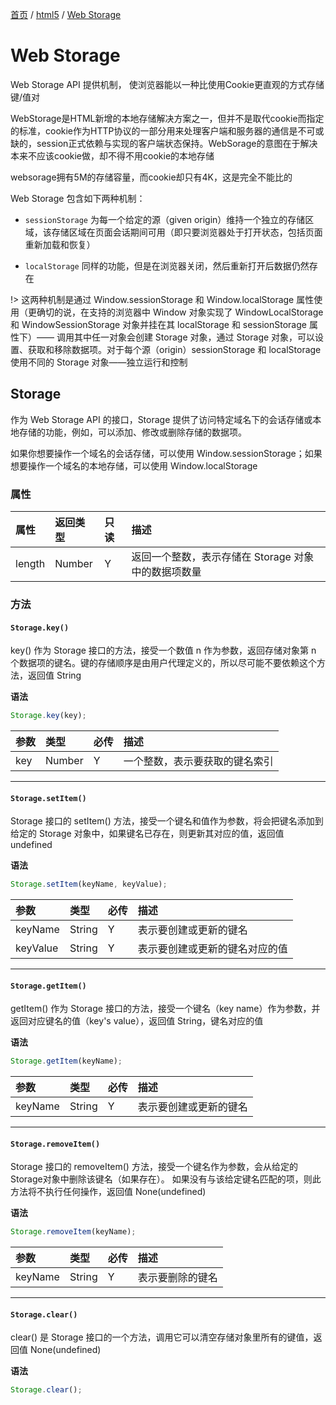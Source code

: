[首页](/) / [html5](/html5/) / [Web Storage](/html5/web-storage)

# Web Storage

Web Storage API 提供机制， 使浏览器能以一种比使用Cookie更直观的方式存储键/值对

WebStorage是HTML新增的本地存储解决方案之一，但并不是取代cookie而指定的标准，cookie作为HTTP协议的一部分用来处理客户端和服务器的通信是不可或缺的，session正式依赖与实现的客户端状态保持。WebSorage的意图在于解决本来不应该cookie做，却不得不用cookie的本地存储

websorage拥有5M的存储容量，而cookie却只有4K，这是完全不能比的

Web Storage 包含如下两种机制：

- `sessionStorage` 为每一个给定的源（given origin）维持一个独立的存储区域，该存储区域在页面会话期间可用（即只要浏览器处于打开状态，包括页面重新加载和恢复）

- `localStorage` 同样的功能，但是在浏览器关闭，然后重新打开后数据仍然存在

!> 这两种机制是通过 Window.sessionStorage 和 Window.localStorage 属性使用（更确切的说，在支持的浏览器中 Window 对象实现了 WindowLocalStorage 和 WindowSessionStorage 对象并挂在其 localStorage 和 sessionStorage 属性下）—— 调用其中任一对象会创建 Storage 对象，通过 Storage 对象，可以设置、获取和移除数据项。对于每个源（origin）sessionStorage 和 localStorage 使用不同的 Storage 对象——独立运行和控制

## Storage

作为 Web Storage API 的接口，Storage 提供了访问特定域名下的会话存储或本地存储的功能，例如，可以添加、修改或删除存储的数据项。

如果你想要操作一个域名的会话存储，可以使用 Window.sessionStorage；如果想要操作一个域名的本地存储，可以使用 Window.localStorage

### 属性

|属性|返回类型|只读|描述|
|:---|:---|:---|:---|
|length|Number|Y|返回一个整数，表示存储在 Storage 对象中的数据项数量|

### 方法

#### `Storage.key()`

key() 作为 Storage 接口的方法，接受一个数值 n 作为参数，返回存储对象第 n 个数据项的键名。键的存储顺序是由用户代理定义的，所以尽可能不要依赖这个方法，返回值 String

**语法**

```js
Storage.key(key);
```

|参数|类型|必传|描述|
|:---|:---|:---|:---|
|key|Number|Y|一个整数，表示要获取的键名索引|

---

#### `Storage.setItem()`

Storage 接口的 setItem() 方法，接受一个键名和值作为参数，将会把键名添加到给定的 Storage 对象中，如果键名已存在，则更新其对应的值，返回值 undefined

**语法**

```js
Storage.setItem(keyName, keyValue);
```

|参数|类型|必传|描述|
|:---|:---|:---|:---|
|keyName|String|Y|表示要创建或更新的键名|
|keyValue|String|Y|表示要创建或更新的键名对应的值|

---

#### `Storage.getItem()`

getItem() 作为 Storage 接口的方法，接受一个键名（key name）作为参数，并返回对应键名的值（key's value），返回值 String，键名对应的值

**语法**

```js
Storage.getItem(keyName);
```

|参数|类型|必传|描述|
|:---|:---|:---|:---|
|keyName|String|Y|表示要创建或更新的键名|

---

#### `Storage.removeItem()`

Storage 接口的 removeItem() 方法，接受一个键名作为参数，会从给定的Storage对象中删除该键名（如果存在）。 如果没有与该给定键名匹配的项，则此方法将不执行任何操作，返回值 None(undefined)

**语法**

```js
Storage.removeItem(keyName);
```

|参数|类型|必传|描述|
|:---|:---|:---|:---|
|keyName|String|Y|表示要删除的键名|

---

#### `Storage.clear()`

clear() 是 Storage 接口的一个方法，调用它可以清空存储对象里所有的键值，返回值 None(undefined)

**语法**

```js
Storage.clear();
```
